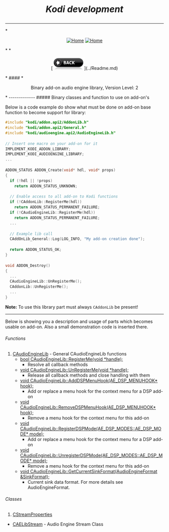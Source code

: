 # *<p align="center">Kodi development</p>*
-------------
*<p align="center">
  [<img src="http://kodi.wiki/images/c/c9/Logo.png" alt="Home">](http://kodi.tv/)
  [<img src="http://kodi.wiki/images/5/52/Zappy.png" alt="Home" width="100" height="100">](http://kodi.tv/)
</p>*
*<p align="center">
  [<img src="docs/help.BackButton.png" alt="Back" width="100" height="40">](../Readme.md)
</p>*
#### *<p align="center">Binary add-on audio engine library, Version Level: 2</p>*
-------------
##### Binary classes and function to use on add-on's

Below is a code example do show what must be done on add-on base function to become support for library:

```cpp
#include "kodi/addon.api2/AddonLib.h"
#include "kodi/addon.api2/General.h"
#include "kodi/audioengine.api2/AudioEngineLib.h"

// Insert one macro on your add-on for it
IMPLEMENT_KODI_ADDON_LIBRARY;
IMPLEMENT_KODI_AUDIOENGINE_LIBRARY;
...

ADDON_STATUS ADDON_Create(void* hdl, void* props)
{
  if (!hdl || !props)
    return ADDON_STATUS_UNKNOWN;

  // Enable access to all add-on to Kodi functions
  if (!CAddonLib::RegisterMe(hdl))
    return ADDON_STATUS_PERMANENT_FAILURE;
  if (!CAudioEngineLib::RegisterMe(hdl))
    return ADDON_STATUS_PERMANENT_FAILURE;
  ...

  // Example lib call
  CAddOnLib_General::Log(LOG_INFO, "My add-on creation done");

  return ADDON_STATUS_OK;
}

void ADDON_Destroy()
{
  ...
  CAudioEngineLib::UnRegisterMe();
  CAddonLib::UnRegisterMe();
  ...
}
```

<b>Note:</b>
To use this library part must always ```CAddonLib``` be present!

-------------

Below is showing you a description and usage of parts which becomes usable on add-on. Also a small 
demonstration code is inserted there.

###### Functions

1. <a id="CAudioEngineLib"></a>[CAudioEngineLib](docs/AudioEngineLib.md) - General CAudioEngineLib functions
   * [bool CAudioEngineLib::RegisterMe(void *handle);](docs/AudioEngineLib.md#CAudioEngineLib_RegisterMe)
     - Resolve all callback methods
   * [void CAudioEngineLib::UnRegisterMe(void *handle);](docs/AudioEngineLib.md#CAudioEngineLib_UnRegisterMe)
     - Release all callback methods and close handling with them
   * [void CAudioEngineLib::AddDSPMenuHook(AE_DSP_MENUHOOK* hook);](docs/AudioEngineLib.md#CAudioEngineLib_AddDSPMenuHook)
     - Add or replace a menu hook for the context menu for a DSP add-on
   * [void CAudioEngineLib::RemoveDSPMenuHook(AE_DSP_MENUHOOK* hook);](docs/AudioEngineLib.md#CAudioEngineLib_RemoveDSPMenuHook)
     - Remove a menu hook for the context menu for this add-on
   * [void CAudioEngineLib::RegisterDSPMode(AE_DSP_MODES::AE_DSP_MODE* mode);](docs/AudioEngineLib.md#CAudioEngineLib_RegisterDSPMode)
     - Add or replace a menu hook for the context menu for a DSP add-on
   * [void CAudioEngineLib::UnregisterDSPMode(AE_DSP_MODES::AE_DSP_MODE* mode);](docs/AudioEngineLib.md#CAudioEngineLib_UnregisterDSPMode)
     - Remove a menu hook for the context menu for this add-on
   * [void CAudioEngineLib::GetCurrentSinkFormat(AudioEngineFormat &SinkFormat);](docs/AudioEngineLib.md#CAudioEngineLib_GetCurrentSinkFormat)
     - Current sink data format. For more details see AudioEngineFormat.

###### Classes
1. <a id="AEStream">[CStreamProperties](docs/AEStream.md)
  * [CAELibStream](docs/StreamUtils.md#CAELibStream) - Audio Engine Stream Class
